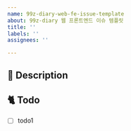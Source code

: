 ```yaml
---
name: 99z-diary-web-fe-issue-template
about: 99z-diary 웹 프론트엔드 이슈 템플릿
title: ''
labels: ''
assignees: ''

---
```


<!-- 이슈 제목
[<이슈 종류>] <알아보기 쉽게 제목 작성>
-->

<!-- 담당자와 라벨 넣었는지 확인하세요. -->

<!-- 왜 이슈를 열었는가 -->

## 📔 Description

<!-- 무엇을 할 것인가를 체크박스로 만들고 작업이 끝날 때마다 체크하면서 진행 -->

## 🐈 Todo

- [ ] todo1
